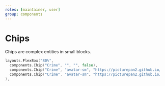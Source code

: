 ```yaml
---
roles: [maintainer, user]
group: components
---
```

# Chips

Chips are complex entities in small blocks.

```go
layouts.FlexBox("80%",
  components.Chip("Crime", "", "", false),
  components.Chip("Crime", "avatar-sm", "https://picturepan2.github.io/spectre/img/avatar-1.png", false),
  components.Chip("Crime", "avatar-sm", "https://picturepan2.github.io/spectre/img/avatar-1.png", true),
),
```
